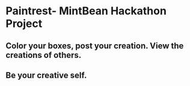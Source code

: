# Paintrest- MintBean Hackathon Project

## Color your boxes, post your creation. View the creations of others. 

## Be your creative self. 
